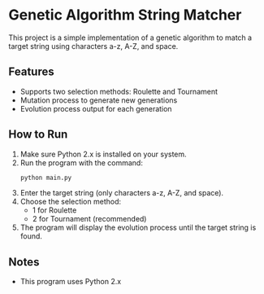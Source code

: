 # Genetic Algorithm String Matcher

This project is a simple implementation of a genetic algorithm to match a target string using characters a-z, A-Z, and space.

## Features

- Supports two selection methods: Roulette and Tournament
- Mutation process to generate new generations
- Evolution process output for each generation

## How to Run

1. Make sure Python 2.x is installed on your system.
2. Run the program with the command:
    ```sh
    python main.py
    ```
3. Enter the target string (only characters a-z, A-Z, and space).
4. Choose the selection method:
    - 1 for Roulette
    - 2 for Tournament (recommended)
5. The program will display the evolution process until the target string is found.

## Notes

- This program uses Python 2.x